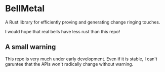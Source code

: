 # BellMetal
A Rust library for efficiently proving and generating change ringing touches.

I would hope that real bells have less rust than this repo!

## A small warning
This repo is very much under early development.  Even if it is stable, I can't garuntee that the APIs won't radically change without warning.

